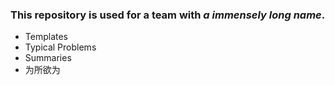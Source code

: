 ### This repository is used for a team with ***a immensely long name***.
* Templates
* Typical Problems
* Summaries
* 为所欲为